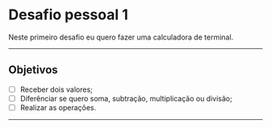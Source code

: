 # Desafio pessoal 1

Neste primeiro desafio eu quero fazer uma calculadora de terminal.

---

## Objetivos

- [ ] Receber dois valores;
- [ ] Diferênciar se quero soma, subtração, multiplicação ou divisão;
- [ ] Realizar as operações.

---